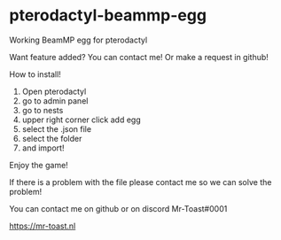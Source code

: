 # pterodactyl-beammp-egg
Working BeamMP egg for pterodactyl


Want feature added? You can contact me! Or make a request in github!


How to install!

1. Open pterodactyl
2. go to admin panel
3. go to nests
4. upper right corner click add egg
5. select the .json file
6. select the folder
7. and import!

Enjoy the game!

If there is a problem with the file please contact me so we can solve the problem!

You can contact me on github or on discord Mr-Toast#0001

https://mr-toast.nl
